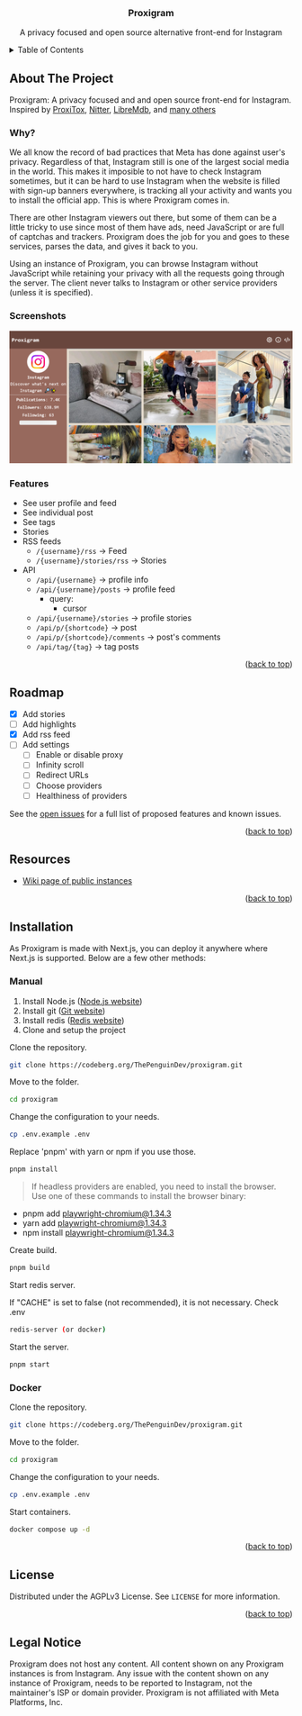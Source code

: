 <a name="readme-top"></a>

<br />
<div align="center">
  <h3 align="center">Proxigram</h3>

  <p align="center">
    A privacy focused and open source alternative front-end for Instagram
    <br/>
  </p>
</div>

<!-- TABLE OF CONTENTS -->
<details>
  <summary>Table of Contents</summary>
  <ol>
    <li>
      <a href="#about-the-project">About The Project</a>
      <ul>
       <li><a href="#why">Why?</a></li>
       <li><a href="#screenshots">Screenshots</a></li>
       <li><a href="#features">Features</a></li>
      </ul>
    </li>
    <li><a href="#roadmap">Roadmap</a></li>
    <li><a href="#resources">Resources</a></li>
    <li>
      <a href="#installation">Installation</a>
      <ul>
       <li><a href="#manual">Manual</a></li>
       <li><a href="#docker">Docker</a></li>
      </ul>
    </li>
    <li><a href="#license">License</a></li>
    <li><a href="#legal-notice">Legal notice</a></li>
  </ol>
</details>

<!-- ABOUT THE PROJECT -->

## About The Project

Proxigram: A privacy focused and and open source front-end for Instagram.
Inspired by [ProxiTox](https://github.com/pablouser1/ProxiTok), [Nitter](https://github.com/zedeus/nitter/), [LibreMdb](https://codeberg.org/zyachel/libremdb), and [many others](https://github.com/digitalblossom/alternative-frontends)

### Why?

We all know the record of bad practices that Meta has done against user's privacy. Regardless of that, Instagram still is one of the largest social media in the world. This makes it imposible to not have to check Instagram sometimes, but it can be hard to use Instagram when the website is filled with sign-up banners everywhere, is tracking all your activity and wants you to install the official app. This is where Proxigram comes in.

There are other Instagram viewers out there, but some of them can be a little tricky to use since most of them have ads, need JavaScript or are full of captchas and trackers. Proxigram does the job for you and goes to these services, parses the data, and gives it back to you.

Using an instance of Proxigram, you can browse Instagram without JavaScript while retaining your privacy with all the requests going through the server. The client never talks to Instagram or other service providers (unless it is specified).

### Screenshots

![instagram profile in proxigram](/public/screenshot.png)

### Features

-   See user profile and feed
-   See individual post
-   See tags
-   Stories
-   RSS feeds
    -   `/{username}/rss` -> Feed
    -   `/{username}/stories/rss` -> Stories
-   API
    -   `/api/{username}` -> profile info
    -   `/api/{username}/posts` -> profile feed
        -   query:
            -   cursor
    -   `/api/{username}/stories` -> profile stories
    -   `/api/p/{shortcode}` -> post
    -   `/api/p/{shortcode}/comments` -> post's comments
    -   `/api/tag/{tag}` -> tag posts

<p align="right">(<a href="#readme-top">back to top</a>)</p>

<!-- ROADMAP -->

## Roadmap

-   [x] Add stories
-   [ ] Add highlights
-   [x] Add rss feed
-   [ ] Add settings
    -   [ ] Enable or disable proxy
    -   [ ] Infinity scroll
    -   [ ] Redirect URLs
    -   [ ] Choose providers
    -   [ ] Healthiness of providers

See the [open issues](https://codeberg.org/ThePenguinDev/Proxigram/issues) for a full list of proposed features and known issues.

<p align="right">(<a href="#readme-top">back to top</a>)</p>

## Resources

-   [Wiki page of public instances](https://codeberg.org/ThePenguinDev/Proxigram/wiki/Instances)

<p align="right">(<a href="#readme-top">back to top</a>)</p>

<!-- Installation -->

## Installation

As Proxigram is made with Next.js, you can deploy it anywhere where Next.js is supported. Below are a few other methods:

### Manual

1. Install Node.js ([Node.js website](https://nodejs.org))
2. Install git ([Git website](https://git-scm.com))
3. Install redis ([Redis website](https://redis.io))
4. Clone and setup the project

Clone the repository.

```bash
git clone https://codeberg.org/ThePenguinDev/proxigram.git
```

Move to the folder.

```bash
cd proxigram
```

Change the configuration to your needs.

```bash
cp .env.example .env
```

Replace 'pnpm' with yarn or npm if you use those.

```bash
pnpm install
```

> If headless providers are enabled, you need to install the browser.
> Use one of these commands to install the browser binary:

-   pnpm add playwright-chromium@1.34.3
-   yarn add playwright-chromium@1.34.3
-   npm install playwright-chromium@1.34.3

Create build.

```bash
pnpm build
```

Start redis server.

If "CACHE" is set to false (not recommended), it is not necessary. Check .env

```bash
redis-server (or docker)
```

Start the server.

```bash
pnpm start
```

### Docker

Clone the repository.

```bash
git clone https://codeberg.org/ThePenguinDev/proxigram.git
```

Move to the folder.

```bash
cd proxigram
```

Change the configuration to your needs.

```bash
cp .env.example .env
```

Start containers.

```bash
docker compose up -d
```

<!-- LICENSE -->

<p align="right">(<a href="#readme-top">back to top</a>)</p>

## License

Distributed under the AGPLv3 License. See `LICENSE` for more information.

<p align="right">(<a href="#readme-top">back to top</a>)</p>

## Legal Notice

Proxigram does not host any content. All content shown on any Proxigram instances is from Instagram. Any issue with the content shown on any instance of Proxigram, needs to be reported to Instagram, not the maintainer's ISP or domain provider. Proxigram is not affiliated with Meta Platforms, Inc.
